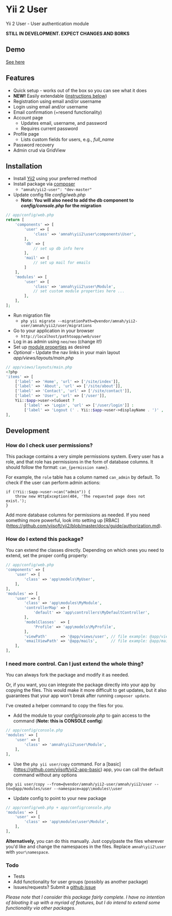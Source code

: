 Yii 2 User
=========

Yii 2 User - User authentication module

**STILL IN DEVELOPMENT. EXPECT CHANGES AND B0RKS**

## Demo

[See here](http://yii2.amnahdev.com/user)

## Features

* Quick setup - works out of the box so you can see what it does
* **NEW!** Easily extendable ([instructions below](#how-do-i-extend-this-package))
* Registration using email and/or username
* Login using email and/or username
* Email confirmation (+resend functionality)
* Account page
    * Updates email, username, and password
    * Requires current password
* Profile page
    * Lists custom fields for users, e.g., *full_name*
* Password recovery
* Admin crud via GridView

## Installation

* Install [Yii2](http://www.yiiframework.com/download) using your preferred method
* Install package via [composer](http://getcomposer.org/download/)
    * ```"amnah/yii2-user": "dev-master"```
* Update config file *config/web.php*
    * **Note: You will also need to add the db component to *config/console.php* for the migration**

```php
// app/config/web.php
return [
    'components' => [
        'user' => [
            'class' => 'amnah\yii2\user\components\User',
        ],
        'db' => [
            // set up db info here
        ],
        'mail' => [
            // set up mail for emails
        ]
    ],
    'modules' => [
        'user' => [
            'class' => 'amnah\yii2\user\Module',
            // set custom module properties here ...
        ],
    ],
];
```

* Run migration file
    * ```php yii migrate --migrationPath=@vendor/amnah/yii2-user/amnah/yii2/user/migrations```
* Go to your application in your browser
    * ```http://localhost/pathtoapp/web/user```
* Log in as admin using ```neo/neo``` (change it!)
* Set up [module properties](PROPERTIES.md) as desired
* *Optional* - Update the nav links in your main layout *app/views/layouts/main.php*

```php
// app/views/layouts/main.php
<?php
'items' => [
    ['label' => 'Home', 'url' => ['/site/index']],
    ['label' => 'About', 'url' => ['/site/about']],
    ['label' => 'Contact', 'url' => ['/site/contact']],
    ['label' => 'User', 'url' => ['/user']],
    Yii::$app->user->isGuest ?
        ['label' => 'Login', 'url' => ['/user/login']] :
        ['label' => 'Logout (' . Yii::$app->user->displayName . ')' , 'url' => ['/user/logout']],
],
```

## Development

### How do I check user permissions?

This package contains a very simple permissions system. Every user has a role, and that role has permissions
in the form of database columns. It should follow the format: ```can_{permission name}```.

For example, the ```role``` table has a column named ```can_admin``` by default. To check if the user can
perform admin actions:

```
if (!Yii::$app->user->can("admin")) {
    throw new HttpException(404, 'The requested page does not exist.');
}
```

Add more database columns for permissions as needed. If you need something more powerful, look into setting
up [RBAC] (https://github.com/yiisoft/yii2/blob/master/docs/guide/authorization.md).

### How do I extend this package?

You can extend the classes directly. Depending on which ones you need to extend, set the proper config
property:

```php
// app/config/web.php
'components' => [
    'user' => [
        'class' => 'app\models\MyUser',
    ],
],
'modules' => [
    'user' => [
        'class' => 'app\modules\MyModule',
        'controllerMap' => [
            'default' => 'app\controllers\MyDefaultController',
        ],
        'modelClasses'  => [
            'Profile' => 'app\models\MyProfile',
        ],
        'viewPath'      => '@app/views/user', // file example: @app/views/user/default/profile.php
        'emailViewPath' => '@app/mails',      // file example: @app/mails/confirmEmail.php
    ],
],
```

### I need more control. Can I just extend the whole thing?

You can always fork the package and modify it as needed.

Or, if you want, you can integrate the package directly into your app by copying the files. This would
make it more difficult to get updates, but it also guarantees that your app won't break after running
```composer update```.

I've created a helper command to copy the files for you.

* Add the module to your *config/console.php* to gain access to the command (**Note: this is CONSOLE config**)

```php
// app/config/console.php
'modules' => [
    'user' => [
        'class' => 'amnah\yii2\user\Module',
    ],
],
```

* Use the ```php yii user/copy``` command. For a [basic]
(https://github.com/yiisoft/yii2-app-basic) app, you can call the default command without any options

```
php yii user/copy --from=@vendor/amnah/yii2-user/amnah/yii2/user --to=@app/modules/user --namespace=app\\modules\\user
```

* Update config to point to your new package

```php
// app/config/web.php + app/config/console.php
'modules' => [
    'user' => [
        'class' => 'app\modules\user\Module',
    ],
],
```

**Alternatively,** you can do this manually. Just copy/paste the files wherever you'd like and
change the namespaces in the files. Replace ```amnah\yii2\user``` with ```your\namespace```.

### Todo
* Tests
* Add functionality for user groups (possibly as another package)
* Issues/requests? Submit a [github issue](https://github.com/amnah/yii2-user/issues)

*Please note that I consider this package fairly complete. I have no intention of bloating it up with a myriad
of features, but I do intend to extend some functionality via other packages.*